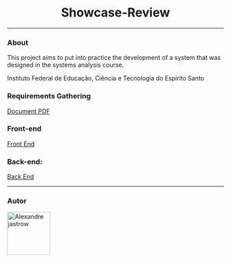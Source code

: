 
<h1 align="center">Showcase-Review</h1>

---

### About

<p>This project aims to put into practice the development of a system that was designed in the systems analysis course.</p>
<p>Instituto Federal de Educação, Ciência e Tecnologia do Espírito Santo</p>


### Requirements Gathering

<a href="https://github.com/alexandrejastrow/Showcase-Review/blob/main/systemRequirements/Showcase%20Review.pdf"> Document PDF</a>


### Front-end

<a href="#">Front End</a>



### Back-end:

<a href="https://github.com/alexandrejastrow/Showcase-Review/tree/main/backend">Back End</a>


---

### Autor

<img alt="Alexandre jastrow" title="Alexandre jastrow" src="https://avatars.githubusercontent.com/u/52933958?v=4" height="100" width="100" />
